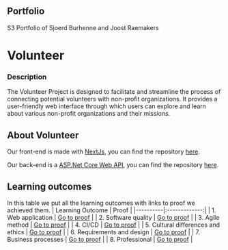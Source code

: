 ## Portfolio

S3 Portfolio of Sjoerd Burhenne and Joost Raemakers

# Volunteer

### Description

The Volunteer Project is designed to facilitate and streamline the process of connecting potential volunteers with non-profit organizations. It provides a user-friendly web interface through which users can explore and learn about various non-profit organizations and their missions.

## About Volunteer

Our front-end is made with [NextJs](https://nextjs.org/), you can find the repository [here](https://github.com/VolunteerConnect/VolunteerFrontend).

Our back-end is a [ASP.Net Core Web API](https://learn.microsoft.com/en-us/aspnet/core/tutorials/first-web-api?view=aspnetcore-7.0&tabs=visual-studio), you can find the repository [here](https://github.com/VolunteerConnect/VolunteerBackend).

## Learning outcomes

In this table we put all the learning outcomes with links to proof we achieved them.
| Learning Outcome | Proof |
|----------|:-------------:|
| 1. Web application | [Go to proof](/Learning%20Outcomes/1.%20Web%20application.md) |
| 2. Software quality | [Go to proof](/Learning%20Outcomes/2.%20Software%20quality.md) |
| 3. Agile method | [Go to proof](/) |
| 4. CI/CD | [Go to proof](/Learning%20Outcomes/4.%20CI-CD.md) |
| 5. Cultural differences and ethics | [Go to proof](https://stichtingfontys-my.sharepoint.com/:w:/g/personal/504943_student_fontys_nl/ERp014C5OylPncJTXnV4F8IBa8AW92fux4IuyOryCqJuDA) |
| 6. Requirements and design | [Go to proof](/) |
| 7. Business processes | [Go to proof](/) |
| 8. Professional | [Go to proof](/Learning%20Outcomes/8.%20Professional.md) |
